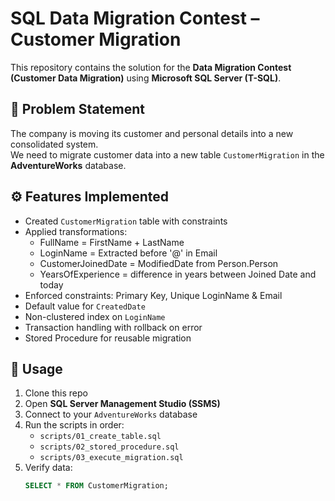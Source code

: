 # SQL Data Migration Contest – Customer Migration

This repository contains the solution for the **Data Migration Contest (Customer Data Migration)** using **Microsoft SQL Server (T-SQL)**.

## 📌 Problem Statement
The company is moving its customer and personal details into a new consolidated system.  
We need to migrate customer data into a new table `CustomerMigration` in the **AdventureWorks** database.

## ⚙️ Features Implemented
- Created `CustomerMigration` table with constraints
- Applied transformations:
  - FullName = FirstName + LastName
  - LoginName = Extracted before '@' in Email
  - CustomerJoinedDate = ModifiedDate from Person.Person
  - YearsOfExperience = difference in years between Joined Date and today
- Enforced constraints: Primary Key, Unique LoginName & Email
- Default value for `CreatedDate`
- Non-clustered index on `LoginName`
- Transaction handling with rollback on error
- Stored Procedure for reusable migration

## 🚀 Usage
1. Clone this repo
2. Open **SQL Server Management Studio (SSMS)**
3. Connect to your `AdventureWorks` database
4. Run the scripts in order:
   - `scripts/01_create_table.sql`
   - `scripts/02_stored_procedure.sql`
   - `scripts/03_execute_migration.sql`
5. Verify data:
   ```sql
   SELECT * FROM CustomerMigration;
